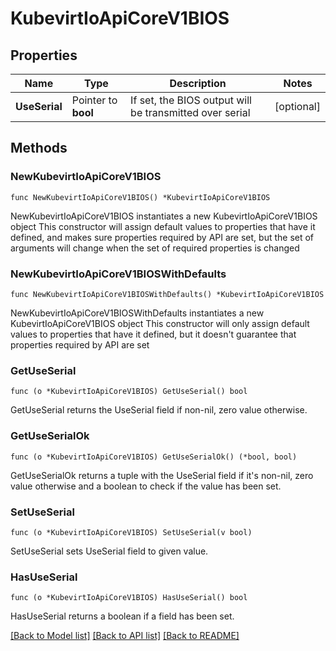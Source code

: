 # KubevirtIoApiCoreV1BIOS

## Properties

Name | Type | Description | Notes
------------ | ------------- | ------------- | -------------
**UseSerial** | Pointer to **bool** | If set, the BIOS output will be transmitted over serial | [optional] 

## Methods

### NewKubevirtIoApiCoreV1BIOS

`func NewKubevirtIoApiCoreV1BIOS() *KubevirtIoApiCoreV1BIOS`

NewKubevirtIoApiCoreV1BIOS instantiates a new KubevirtIoApiCoreV1BIOS object
This constructor will assign default values to properties that have it defined,
and makes sure properties required by API are set, but the set of arguments
will change when the set of required properties is changed

### NewKubevirtIoApiCoreV1BIOSWithDefaults

`func NewKubevirtIoApiCoreV1BIOSWithDefaults() *KubevirtIoApiCoreV1BIOS`

NewKubevirtIoApiCoreV1BIOSWithDefaults instantiates a new KubevirtIoApiCoreV1BIOS object
This constructor will only assign default values to properties that have it defined,
but it doesn't guarantee that properties required by API are set

### GetUseSerial

`func (o *KubevirtIoApiCoreV1BIOS) GetUseSerial() bool`

GetUseSerial returns the UseSerial field if non-nil, zero value otherwise.

### GetUseSerialOk

`func (o *KubevirtIoApiCoreV1BIOS) GetUseSerialOk() (*bool, bool)`

GetUseSerialOk returns a tuple with the UseSerial field if it's non-nil, zero value otherwise
and a boolean to check if the value has been set.

### SetUseSerial

`func (o *KubevirtIoApiCoreV1BIOS) SetUseSerial(v bool)`

SetUseSerial sets UseSerial field to given value.

### HasUseSerial

`func (o *KubevirtIoApiCoreV1BIOS) HasUseSerial() bool`

HasUseSerial returns a boolean if a field has been set.


[[Back to Model list]](../README.md#documentation-for-models) [[Back to API list]](../README.md#documentation-for-api-endpoints) [[Back to README]](../README.md)


